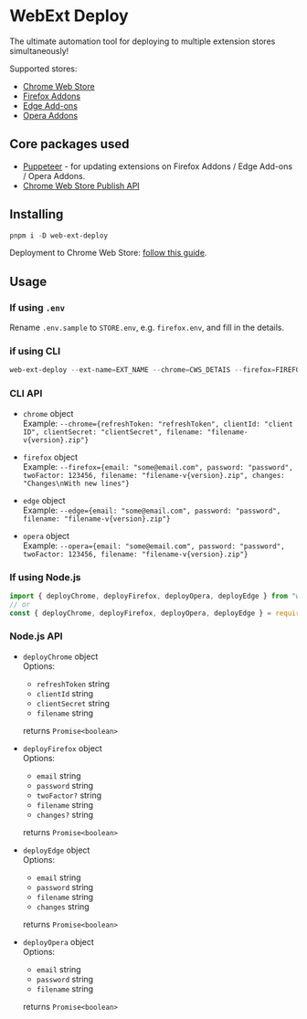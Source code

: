 # WebExt Deploy

The ultimate automation tool for deploying to multiple extension stores simultaneously!

Supported stores:

- [Chrome Web Store](https://chrome.google.com/webstore/category/extensions)
- [Firefox Addons](https://addons.mozilla.org/en-US/firefox/extensions)
- [Edge Add-ons](https://microsoftedge.microsoft.com/addons)
- [Opera Addons](https://addons.opera.com/en/extensions)

## Core packages used

- [Puppeteer](https://github.com/puppeteer/puppeteer) - for updating extensions on Firefox Addons / Edge Add-ons / Opera
  Addons.
- [Chrome Web Store Publish API](https://developer.chrome.com/docs/webstore/using_webstore_api)

## Installing

```powershell
pnpm i -D web-ext-deploy
```

Deployment to Chrome Web Store: [follow this guide](https://github.com/DrewML/chrome-webstore-upload/blob/master/How%20to%20generate%20Google%20API%20keys.md).

## Usage

### If using `.env`

Rename `.env.sample` to `STORE.env`, e.g. `firefox.env`, and fill in the details.

### if using CLI

```powershell
web-ext-deploy --ext-name=EXT_NAME --chrome=CWS_DETAIS --firefox=FIREFOX_DETAILS --edge=EDGE_DETAILS --opera=OPERA_DETAILS
```

### CLI API

- `chrome` object  
  Example: `--chrome={refreshToken: "refreshToken", clientId: "client ID", clientSecret: "clientSecret", filename: "filename-v{version}.zip"}`


- `firefox` object  
  Example: `--firefox={email: "some@email.com", password: "password", twoFactor: 123456, filename: "filename-v{version}.zip", changes: "Changes\nWith new lines"}`


- `edge` object  
  Example: `--edge={email: "some@email.com", password: "password", filename: "filename-v{version}.zip"}`


- `opera` object  
  Example: `--opera={email: "some@email.com", password: "password", twoFactor: 123456, filename: "filename-v{version}.zip"}`

### If using Node.js

```js
import { deployChrome, deployFirefox, deployOpera, deployEdge } from "web-ext-deploy";
// or
const { deployChrome, deployFirefox, deployOpera, deployEdge } = require("web-ext-deploy");
```

### Node.js API

- `deployChrome` object  
  Options:

  - `refreshToken` string
  - `clientId` string
  - `clientSecret` string
  - `filename` string

  returns `Promise<boolean>`


- `deployFirefox` object  
  Options:

  - `email` string
  - `password` string
  - `twoFactor?` string
  - `filename` string
  - `changes?` string

  returns `Promise<boolean>`


- `deployEdge` object  
  Options:

  - `email` string
  - `password` string
  - `filename` string
  - `changes` string

  returns `Promise<boolean>`


- `deployOpera` object  
  Options:

  - `email` string
  - `password` string
  - `filename` string

  returns `Promise<boolean>`
